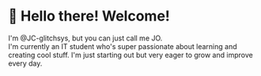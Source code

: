 # 👋 Hello there! Welcome!

I'm @JC-glitchsys, but you can just call me JO.  
I'm currently an IT student who's super passionate about learning and creating cool stuff. I'm just starting out but very eager to grow and improve every day.

